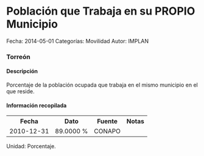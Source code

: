 Población que Trabaja en su PROPIO Municipio
=====

Fecha: 2014-05-01
Categorías: Movilidad
Autor: IMPLAN

### Torreón

#### Descripción

Porcentaje de la población ocupada que trabaja en el mismo municipio en el que reside.

#### Información recopilada

<table class="table table-hover table-bordered">
  <tr><th>Fecha</th><th>Dato</th><th>Fuente</th><th>Notas</th></tr>
  <tr><td>2010-12-31</td><td>89.0000 %</td><td>CONAPO</td><td></td></tr>
</table>

Unidad: Porcentaje.
